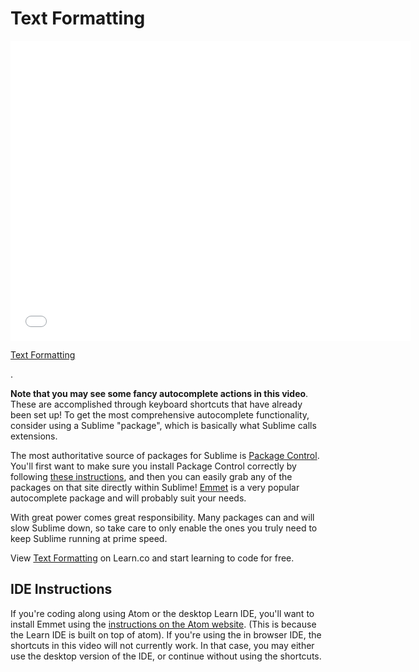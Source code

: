 # Text Formatting

<iframe width="640" height="480" src="//www.youtube.com/embed/toswcv5oj9I?rel=0&modestbranding=1" frameborder="0" allowfullscreen></iframe>

<p><a href="https://www.youtube.com/watch?v=toswcv5oj9I">Text Formatting</a></p>.

**Note that you may see some fancy autocomplete actions in this video**. These are accomplished through keyboard shortcuts that have already been set up! To get the most comprehensive autocomplete functionality, consider using a Sublime  "package", which is basically what Sublime calls extensions.

The most authoritative source of packages for Sublime is [Package Control](https://packagecontrol.io/). You'll first want to make sure you install Package Control correctly by following [these instructions](https://packagecontrol.io/installation), and then you can easily grab any of the packages on that site directly within Sublime! [Emmet](https://packagecontrol.io/packages/Emmet) is a very popular autocomplete package and will probably suit your needs.

With great power comes great responsibility. Many packages can and will slow Sublime down, so take care to only enable the ones you truly need to keep Sublime running at prime speed.

<p data-visibility='hidden'>View <a href='https://learn.co/lessons/text-formatting' title='Text Formatting'>Text Formatting</a> on Learn.co and start learning to code for free.</p>

## IDE Instructions 

If you're coding along using Atom or the desktop Learn IDE, you'll want to install Emmet using the [instructions on the Atom website](https://flight-manual.atom.io/using-atom/sections/atom-packages/). (This is because the Learn IDE is built on top of atom). If you're using the in browser IDE, the shortcuts in this video will not currently work. In that case, you may either use the desktop version of the IDE, or continue without using the shortcuts.
